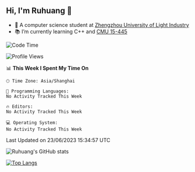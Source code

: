 ## Hi, I'm Ruhuang 👋

- :school: A computer science student at [Zhengzhou University of Light Industry](http://www.zzuli.edu.cn/)
- :books: I’m currently learning C++ and [CMU 15-445](https://15445.courses.cs.cmu.edu/fall2022/)

<!--START_SECTION:waka-->
![Code Time](http://img.shields.io/badge/Code%20Time-43%20hrs%2045%20mins-blue)

![Profile Views](http://img.shields.io/badge/Profile%20Views-0-blue)

📊 **This Week I Spent My Time On** 

```text
🕑︎ Time Zone: Asia/Shanghai

💬 Programming Languages: 
No Activity Tracked This Week

🔥 Editors: 
No Activity Tracked This Week

💻 Operating System: 
No Activity Tracked This Week
```


 Last Updated on 23/06/2023 15:34:57 UTC
<!--END_SECTION:waka-->

![Ruhuang's GitHub stats](https://github-readme-stats.vercel.app/api?username=ruhuang2001&count_private=true&hide_title=true&show_icons=true&theme=vue)

[![Top Langs](https://github-readme-stats.vercel.app/api/top-langs/?username=ruhuang2001&layout=compact)](https://github.com/anuraghazra/github-readme-stats)
